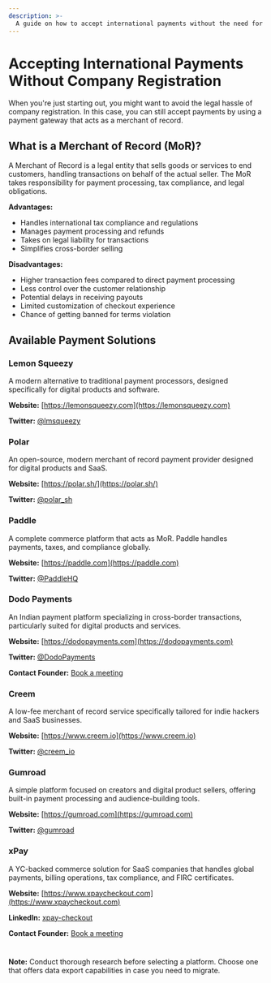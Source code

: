 ```yaml
---
description: >-
  A guide on how to accept international payments without the need for a legal entity. This document explains the concept of a Merchant of Record (MoR), outlines its advantages and disadvantages, and provides a list of available payment solutions.
---
```


# Accepting International Payments Without Company Registration

When you're just starting out, you might want to avoid the legal hassle of company registration. In this case, you can still accept payments by using a payment gateway that acts as a merchant of record.

## What is a Merchant of Record (MoR)?

A Merchant of Record is a legal entity that sells goods or services to end customers, handling transactions on behalf of the actual seller. The MoR takes responsibility for payment processing, tax compliance, and legal obligations.

**Advantages:**
- Handles international tax compliance and regulations
- Manages payment processing and refunds
- Takes on legal liability for transactions
- Simplifies cross-border selling

**Disadvantages:**
- Higher transaction fees compared to direct payment processing
- Less control over the customer relationship
- Potential delays in receiving payouts
- Limited customization of checkout experience
- Chance of getting banned for terms violation

## Available Payment Solutions


### Lemon Squeezy
A modern alternative to traditional payment processors, designed specifically for digital products and software.

**Website:** [https://lemonsqueezy.com](https://lemonsqueezy.com)

**Twitter:** [@lmsqueezy](https://x.com/lmsqueezy)

### Polar
An open-source, modern merchant of record payment provider designed for digital products and SaaS.

**Website:** [https://polar.sh/](https://polar.sh/)

**Twitter:** [@polar_sh](https://x.com/polar_sh)

### Paddle
A complete commerce platform that acts as MoR. Paddle handles payments, taxes, and compliance globally.

**Website:** [https://paddle.com](https://paddle.com)

**Twitter:** [@PaddleHQ](https://x.com/PaddleHQ)

### Dodo Payments
An Indian payment platform specializing in cross-border transactions, particularly suited for digital products and services.

**Website:** [https://dodopayments.com](https://dodopayments.com)

**Twitter:** [@DodoPayments](https://x.com/DodoPayments)

**Contact Founder:** [Book a meeting](https://cal.dodopayments.com/team/dodopayments)

### Creem
A low-fee merchant of record service specifically tailored for indie hackers and SaaS businesses. 

**Website:** [https://www.creem.io](https://www.creem.io)

**Twitter:** [@creem_io](https://x.com/creem_io)

### Gumroad
A simple platform focused on creators and digital product sellers, offering built-in payment processing and audience-building tools.

**Website:** [https://gumroad.com](https://gumroad.com)

**Twitter:** [@gumroad](https://x.com/gumroad)

### xPay
A YC-backed commerce solution for SaaS companies that handles global payments, billing operations, tax compliance, and FIRC certificates.

**Website:** [https://www.xpaycheckout.com](https://www.xpaycheckout.com)

**LinkedIn:** [xpay-checkout](https://www.linkedin.com/company/xpay-checkout/)

**Contact Founder:** [Book a meeting](https://calendly.com/aniket-vem/talk-payments-with-xpay-global)


#
**Note:** Conduct thorough research before selecting a platform. Choose one that offers data export capabilities in case you need to migrate.
